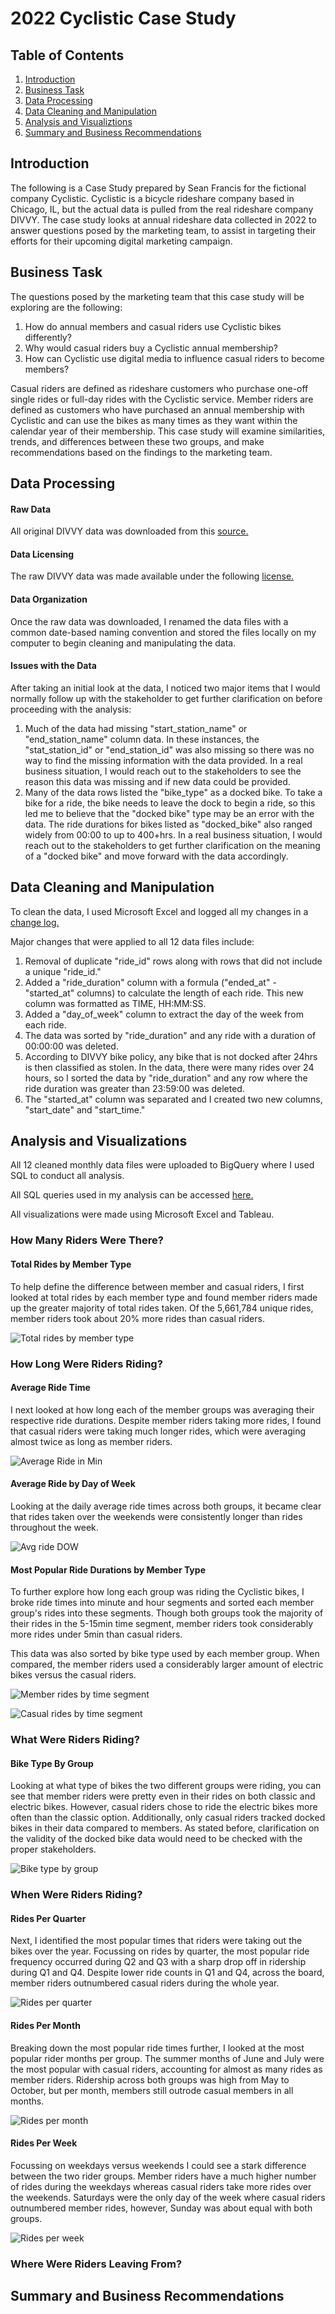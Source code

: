 # 2022 Cyclistic Case Study
## Table of Contents
1. [Introduction](README.md#introduction)
2. [Business Task](README.md#business-task)
3. [Data Processing](README.md#data-processing)
4. [Data Cleaning and Manipulation](README.md#data-cleaning-and-manipulation)
5. [Analysis and Visualiztions](README.md#analysis-and-visualizations)
6. [Summary and Business Recommendations](README.md#summary-and-business-recommendations)

## Introduction

The following is a Case Study prepared by Sean Francis for the fictional company Cyclistic. Cyclistic is a bicycle rideshare company based in Chicago, IL, but the actual data is pulled from the real rideshare company DIVVY. The case study looks at annual rideshare data collected in 2022 to answer questions posed by the marketing team, to assist in targeting their efforts for their upcoming digital marketing campaign.

## Business Task

The questions posed by the marketing team that this case study will be exploring are the following:

1. How do annual members and casual riders use Cyclistic bikes differently?
2. Why would casual riders buy a Cyclistic annual membership?
3. How can Cyclistic use digital media to influence casual riders to become members?

Casual riders are defined as rideshare customers who purchase one-off single rides or full-day rides with the Cyclistic service. Member riders are defined as customers who have purchased an annual membership with Cyclistic and can use the bikes as many times as they want within the calendar year of their membership. This case study will examine similarities, trends, and differences between these two groups, and make recommendations based on the findings to the marketing team. 
   
## Data Processing

#### Raw Data
All original DIVVY data was downloaded from this [source.](https://divvy-tripdata.s3.amazonaws.com/index.html) 

#### Data Licensing
The raw DIVVY data was made available under the following [license.](https://divvybikes.com/data-license-agreement)

#### Data Organization
Once the raw data was downloaded, I renamed the data files with a common date-based naming convention and stored the files locally on my computer to begin cleaning and manipulating the data. 

#### Issues with the Data
After taking an initial look at the data, I noticed two major items that I would normally follow up with the stakeholder to get further clarification on before proceeding with the analysis:

1. Much of the data had missing "start_station_name" or "end_station_name" column data. In these instances, the "stat_station_id" or "end_station_id" was also missing so there was no way to find the missing information with the data provided. In a real business situation, I would reach out to the stakeholders to see the reason this data was missing and if new data could be provided.
2. Many of the data rows listed the "bike_type" as a docked bike. To take a bike for a ride, the bike needs to leave the dock to begin a ride, so this led me to believe that the "docked bike" type may be an error with the data. The ride durations for bikes listed as "docked_bike" also ranged widely from 00:00 to up to 400+hrs. In a real business situation, I would reach out to the stakeholders to get further clarification on the meaning of a "docked bike" and move forward with the data accordingly. 

## Data Cleaning and Manipulation
To clean the data, I used Microsoft Excel and logged all my changes in a [change log.](https://github.com/franc136/2022_Cyclistic_Case_Study/blob/main/Case_Study_Rideshare_Change_Log.csv)

Major changes that were applied to all 12 data files include:
1. Removal of duplicate "ride_id" rows along with rows that did not include a unique "ride_id."
2. Added a "ride_duration" column with a formula ("ended_at" - "started_at" columns) to calculate the length of each ride. This new column was formatted as TIME, HH:MM:SS.
3. Added a "day_of_week" column to extract the day of the week from each ride.
4. The data was sorted by "ride_duration" and any ride with a duration of 00:00:00 was deleted.
5. According to DIVVY bike policy, any bike that is not docked after 24hrs is then classified as stolen. In the data, there were many rides over 24 hours, so I sorted the data by "ride_duration" and any row where the ride duration was greater than 23:59:00 was deleted.
6. The "started_at" column was separated and I created two new columns, "start_date" and "start_time."

## Analysis and Visualizations

All 12 cleaned monthly data files were uploaded to BigQuery where I used SQL to conduct all analysis. 

All SQL queries used in my analysis can be accessed [here.](https://github.com/franc136/2022_Cyclistic_Case_Study/blob/main/Rideshare_data_exploration_SQLcode) 

All visualizations were made using Microsoft Excel and Tableau.

### How Many Riders Were There?

#### Total Rides by Member Type

To help define the difference between member and casual riders, I first looked at total rides by each member type and found member riders made up the greater majority of total rides taken. Of the 5,661,784 unique rides, member riders took about 20% more rides than casual riders.

![Total rides by member type](/Viz/Total_rides_by_member.png)

### How Long Were Riders Riding?

#### Average Ride Time

I next looked at how long each of the member groups was averaging their respective ride durations. Despite member riders taking more rides, I found that casual riders were taking much longer rides, which were averaging almost twice as long as member riders. 

![Average Ride in Min](/Viz/Avg_ride_min.png)

#### Average Ride by Day of Week

Looking at the daily average ride times across both groups, it became clear that rides taken over the weekends were consistently longer than rides throughout the week. 

![Avg ride DOW](/Viz/DOW_rides_in_min.png)

#### Most Popular Ride Durations by Member Type

To further explore how long each group was riding the Cyclistic bikes, I broke ride times into minute and hour segments and sorted each member group's rides into these segments. Though both groups took the majority of their rides in the 5-15min time segment, member riders took considerably more rides under 5min than casual riders. 

This data was also sorted by bike type used by each member group. When compared, the member riders used a considerably larger amount of electric bikes versus the casual riders.

![Member rides by time segment](/Viz/Member_rides_by_min_segment.png)

![Casual rides by time segment](/Viz/Casual_rides_by_min_segment.png)

### What Were Riders Riding?

#### Bike Type By Group
Looking at what type of bikes the two different groups were riding, you can see that member riders were pretty even in their rides on both classic and electric bikes. However, casual riders chose to ride the electric bikes more often than the classic option. Additionally, only casual riders tracked docked bikes in their data compared to members. As stated before, clarification on the validity of the docked bike data would need to be checked with the proper stakeholders. 

![Bike type by group](/Viz/Rides_by_bike_type.png)

### When Were Riders Riding?

#### Rides Per Quarter

Next, I identified the most popular times that riders were taking out the bikes over the year. Focussing on rides by quarter, the most popular ride frequency occurred during Q2 and Q3 with a sharp drop off in ridership during Q1 and Q4. Despite lower ride counts in Q1 and Q4, across the board, member riders outnumbered casual riders during the whole year. 

![Rides per quarter](/Viz/Rides_per_quarter.png)

#### Rides Per Month

Breaking down the most popular ride times further, I looked at the most popular rider months per group. The summer months of June and July were the most popular with casual riders, accounting for almost as many rides as member riders. Ridership across both groups was high from May to October, but per month, members still outrode casual members in all months. 

![Rides per month](/Viz/rides_per_month.png)

#### Rides Per Week

Focussing on weekdays versus weekends I could see a stark difference between the two rider groups. Member riders have a much higher number of rides during the weekdays whereas casual riders take more rides over the weekends. Saturdays were the only day of the week where casual riders outnumbered member rides, however, Sunday was about equal with both groups. 

![Rides per week](/Viz/Total_rides_DOW.png)

### Where Were Riders Leaving From?



## Summary and Business Recommendations


